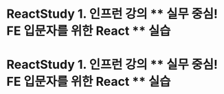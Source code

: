 # ReactStudy 1. 인프런 강의 ** 실무 중심! FE 입문자를 위한 React ** 실습
# ReactStudy 1. 인프런 강의 ** 실무 중심! FE 입문자를 위한 React ** 실습
